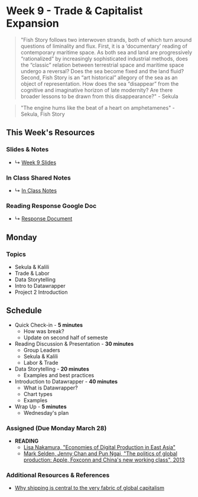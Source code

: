 # Week 9 - Trade & Capitalist Expansion

> "Fish Story follows two interwoven strands, both of which turn around questions of liminality and flux. First, it is a ‘documentary’ reading of contemporary maritime space. As both sea and land are progressively “rationalized” by increasingly sophisticated industrial methods, does the “classic” relation between terrestrial space and maritime space undergo a reversal? Does the sea become fixed and the land fluid? Second, Fish Story is an “art historical” allegory of the sea as an object of representation. How does the sea “disappear” from the cognitive and imaginative horizon of late modernity? Are there broader lessons to be drawn from this disappearance?" - Sekula

> "The engine hums like the beat of a heart on amphetamenes" - Sekula, Fish Story
## This Week's Resources

### Slides & Notes 
* ↳ [Week 9 Slides](https://docs.google.com/presentation/d/1_9gn0ajXIkcCAYp-FevucsOAIe_d8PmAKUJxAs0dnvI/edit?usp=sharing)
### In Class Shared Notes
* ↳ [In Class Notes](https://docs.google.com/document/d/1v2XqOosts9svJJ-VPiQWGzaDlGUvF5M6oRVBcvclF5c/edit?usp=sharing)
### Reading Response Google Doc
* ↳ [Response Document](https://docs.google.com/document/d/1z9RFLIPTfHzS9kKKNdszuYYRxVgrxREBAZ1X29DAJfs/edit?usp=sharing)

## Monday

### Topics
* Sekula & Kalili
* Trade & Labor
* Data Storytelling
* Intro to Datawrapper
* Project 2 Introduction


## Schedule
* Quick Check-in - __5 minutes__
    * How was break?
    * Update on second half of semeste
* Reading Discussion & Presentation - __30 minutes__
    * Group Leaders 
    * Sekula & Kalili
    * Labor & Trade
* Data Storytelling - __20 minutes__
    * Examples and best practices    
* Introduction to Datawrapper - __40 minutes__
    * What is Datawrapper?
    * Chart types
    * Examples
* Wrap Up -  __5 minutes__
    * Wednesday's plan

### Assigned (**Due Monday March 28**)

* **READING**
    * [Lisa Nakamura, "Economies of Digital Production in East Asia"](http://static1.1.sqspcdn.com/static/f/707453/11409674/1301102745057/Media-Fields-2-Nakamura.pdf?token=XCUcazisBv2ZLAhbvcr58wwJJek%3D)
    * [Mark Selden, Jenny Chan and Pun Ngai, "The politics of global production: Apple, Foxconn and China's new working class", 2013](https://apjjf.org/2013/11/32/Mark-Selden/3981/article.html)


### Additional Resources & References
* [Why shipping is central to the very fabric of global capitalism](https://www.youtube.com/watch?v=NrT9i4GS3fg)
